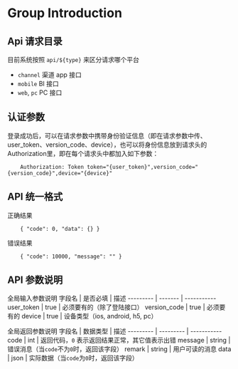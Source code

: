 # Group Introduction

## Api 请求目录

目前系统按照 `api/${type}` 来区分请求哪个平台

- `channel` 渠道 app 接口
- `mobile` BI 接口
- `web`, `pc` PC 接口

## 认证参数
登录成功后，可以在请求参数中携带身份验证信息（即在请求参数中传、user_token、version_code、device），也可以将身份信息放到请求头的Authorization里，即在每个请求头中都加入如下参数：

        Authorization: Token token="{user_token}",version_code="{version_code}",device="{device}"

## API 统一格式

正确结果

        { "code": 0, "data": {} }

错误结果

        { "code": 10000, "message": "" }

## API 参数说明

全局输入参数说明
字段名 | 是否必填 | 描述
--------- | ------- | -----------
user_token | true | 必须要有的（除了登陆接口）
version_code | true | 必须要有的
device | true | 设备类型（ios, android, h5, pc）

全局返回参数说明
字段名 | 数据类型 | 描述
--------- | --------- | -----------
code | int | 返回代码，`0` 表示返回结果正常，其它值表示出错
message | string | 错误消息（当`code`不为`0`时，返回该字段）
remark | string | 用户可读的消息
data | json | 实际数据（当`code`为`0`时，返回该字段）
